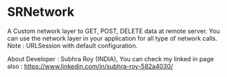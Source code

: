 # SRNetwork
A Custom network layer to GET, POST, DELETE data at remote server. You can use the network layer in your application for all type of network calls.
Note : URLSession with default configuration.

About Developer : 
Subhra Roy (INDIA),
You can check my linked in page also : https://www.linkedin.com/in/subhra-roy-582a4030/

